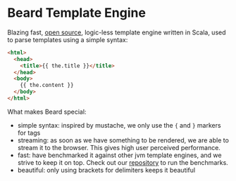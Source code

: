 Beard Template Engine
=======

Blazing fast, [open source](https://github.com/zalando/beard), logic-less template engine written in Scala, used to parse templates using a simple syntax:

```html
<html>
  <head>
	<title>{{ the.title }}</title>
  </head>
  <body>
	{{ the.content }}
  </body>
</html>
```

What makes Beard special:

  - simple syntax: inspired by mustache, we only use the `{` and `}` markers for tags
  - streaming: as soon as we have something to be rendered, we are able to stream it to the browser. This gives high user perceived performance.
  - fast: have benchmarked it against other jvm template engines, and we strive to keep it on top. Check out our [repository](https://github.com/zalando/beard) to run the benchmarks.
  - beautiful: only using brackets for delimiters keeps it beautiful